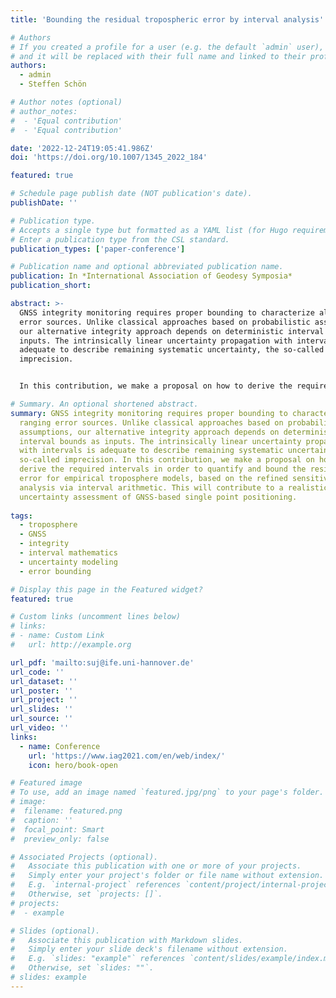 ```yaml
---
title: 'Bounding the residual tropospheric error by interval analysis'

# Authors
# If you created a profile for a user (e.g. the default `admin` user), write the username (folder name) here
# and it will be replaced with their full name and linked to their profile.
authors:
  - admin
  - Steffen Schön

# Author notes (optional)
# author_notes:
#  - 'Equal contribution'
#  - 'Equal contribution'

date: '2022-12-24T19:05:41.986Z'
doi: 'https://doi.org/10.1007/1345_2022_184'

featured: true

# Schedule page publish date (NOT publication's date).
publishDate: ''

# Publication type.
# Accepts a single type but formatted as a YAML list (for Hugo requirements).
# Enter a publication type from the CSL standard.
publication_types: ['paper-conference']

# Publication name and optional abbreviated publication name.
publication: In *International Association of Geodesy Symposia*
publication_short: 

abstract: >-
  GNSS integrity monitoring requires proper bounding to characterize all ranging
  error sources. Unlike classical approaches based on probabilistic assumptions,
  our alternative integrity approach depends on deterministic interval bounds as
  inputs. The intrinsically linear uncertainty propagation with intervals is
  adequate to describe remaining systematic uncertainty, the so-called
  imprecision. 


  In this contribution, we make a proposal on how to derive the required intervals in order to quantify and bound the residual error for empirical troposphere models, based on the refined sensitivity analysis via interval arithmetic. We evaluated experimentally the Saastamoinen model with (i) a priori ISO standard atmosphere, and (ii) on-site meteorological measurements from IGS and Deutscher Wetterdienst (DWD) stations as inputs. We obtain consistent and complete enclosure of residual ZPD errors w.r.t IGS ZPD products. Thanks to the DWD dense network, interval maps for meteorological parameters and residual ZPD errors are generated for Germany as by-products. These experimental results and products are finally validated, taking advantage of the high-quality tropospheric delays estimated by the Vienna Ray Tracer. Overall, the results indicate that our strategy based on interval analysis successfully bounds tropospheric model uncertainty. This will contribute to a realistic uncertainty assessment of GNSS-based single point positioning.

# Summary. An optional shortened abstract.
summary: GNSS integrity monitoring requires proper bounding to characterize all
  ranging error sources. Unlike classical approaches based on probabilistic
  assumptions, our alternative integrity approach depends on deterministic
  interval bounds as inputs. The intrinsically linear uncertainty propagation
  with intervals is adequate to describe remaining systematic uncertainty, the
  so-called imprecision. In this contribution, we make a proposal on how to
  derive the required intervals in order to quantify and bound the residual
  error for empirical troposphere models, based on the refined sensitivity
  analysis via interval arithmetic. This will contribute to a realistic
  uncertainty assessment of GNSS-based single point positioning.
  
tags:
  - troposphere
  - GNSS
  - integrity
  - interval mathematics
  - uncertainty modeling
  - error bounding

# Display this page in the Featured widget?
featured: true

# Custom links (uncomment lines below)
# links:
# - name: Custom Link
#   url: http://example.org

url_pdf: 'mailto:suj@ife.uni-hannover.de'
url_code: ''
url_dataset: ''
url_poster: ''
url_project: ''
url_slides: ''
url_source: ''
url_video: ''
links:
  - name: Conference
    url: 'https://www.iag2021.com/en/web/index/'
    icon: hero/book-open

# Featured image
# To use, add an image named `featured.jpg/png` to your page's folder.
# image:
#  filename: featured.png
#  caption: ''
#  focal_point: Smart
#  preview_only: false

# Associated Projects (optional).
#   Associate this publication with one or more of your projects.
#   Simply enter your project's folder or file name without extension.
#   E.g. `internal-project` references `content/project/internal-project/index.md`.
#   Otherwise, set `projects: []`.
# projects:
#  - example

# Slides (optional).
#   Associate this publication with Markdown slides.
#   Simply enter your slide deck's filename without extension.
#   E.g. `slides: "example"` references `content/slides/example/index.md`.
#   Otherwise, set `slides: ""`.
# slides: example
---
```




